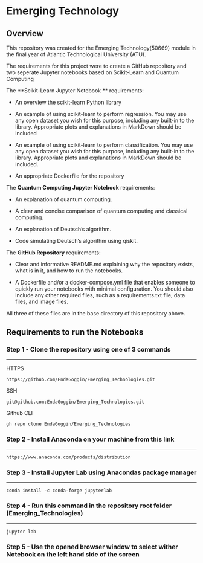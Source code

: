 # Emerging Technology

## Overview
This repository was created for the Emerging Technology(50669) module in the final year of  Atlantic Technological University (ATU).

The requirements for this project were to create a GitHub repository and two seperate Jupyter notebooks based on Scikit-Learn and Quantum Computing

The **Scikit-Learn Jupyter Notebook ** requirements:

* An overview the scikit-learn Python library 

* An example of using scikit-learn to perform regression. You may use any open
dataset you wish for this purpose, including any built-in to the library. Appropriate
plots and explanations in MarkDown should be included

* An example of using scikit-learn to perform classification. You may use any open
dataset you wish for this purpose, including any built-in to the library. Appropriate
plots and explanations in MarkDown should be included.


* An appropriate Dockerfile for the repository

The **Quantum Computing Jupyter Notebook** requirements:

* An explanation of quantum computing.

*  A clear and concise comparison of quantum computing and classical computing.


* An explanation of Deutsch’s algorithm.

* Code simulating Deutsch’s algorithm using qiskit.

The **GitHub Repository** requirements:

* Clear and informative README.md explaining why the repository exists, what is in
it, and how to run the notebooks.

* A Dockerfile and/or a docker-compose.yml file that enables someone to quickly
run your notebooks with minimal configuration. You should also include any other
required files, such as a requirements.txt file, data files, and image files.


All three of these files are in the base directory of this repository above.

## Requirements to run the Notebooks
### Step 1 - Clone the repository using one of 3 commands
***

HTTPS
```
https://github.com/EndaGoggin/Emerging_Technologies.git
```
SSH
```
git@github.com:EndaGoggin/Emerging_Technologies.git
```
Github CLI
```
gh repo clone EndaGoggin/Emerging_Technologies
```

### Step 2 - Install Anaconda on your machine from this link
***
```
https://www.anaconda.com/products/distribution
```
### Step 3 - Install Jupyter Lab using Anacondas package manager
***
```
conda install -c conda-forge jupyterlab
```

### Step 4 - Run this command in the repository root folder (Emerging_Technologies)
***
```
jupyter lab
```
### Step 5 - Use the opened browser window to select wither Notebook on the left hand side of the screen


